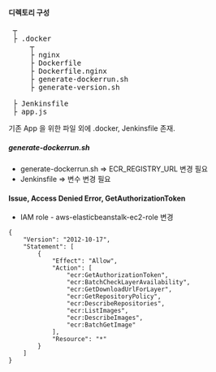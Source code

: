 #### 디렉토리 구성
<pre>
 ┬  
 ├ .docker
     ┬ 
     ├ nginx
     ├ Dockerfile
     ├ Dockerfile.nginx
     ├ generate-dockerrun.sh
     ├ generate-version.sh
     
 ├ Jenkinsfile    
 ├ app.js
</pre>

기존 App 을 위한 파일 외에 .docker, Jenkinsfile 존재.

##### generate-dockerrun.sh
- generate-dockerrun.sh => ECR_REGISTRY_URL 변경 필요
- Jenkinsfile => 변수 변경 필요

#### Issue, Access Denied Error, GetAuthorizationToken 
- IAM role - aws-elasticbeanstalk-ec2-role 변경
```shell script
{
    "Version": "2012-10-17",
    "Statement": [
        {
            "Effect": "Allow",
            "Action": [
                "ecr:GetAuthorizationToken",
                "ecr:BatchCheckLayerAvailability",
                "ecr:GetDownloadUrlForLayer",
                "ecr:GetRepositoryPolicy",
                "ecr:DescribeRepositories",
                "ecr:ListImages",
                "ecr:DescribeImages",
                "ecr:BatchGetImage"
            ],
            "Resource": "*"
        }
    ]
}
```